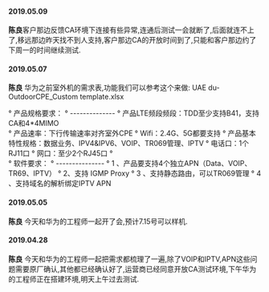 
#### 2019.05.09
**陈良**客户那边反馈CA环境下连接有些异常,连通后测试一会就断了,后面就连不上了,移远那边昨天找不到人支持,客户那边CA的开放时间到了,只能和客户那边约了下周一的时间继续测试.
#### 2019.05.07
**陈良** 华为之前室外机的需求表,功能我们可以参考这个来做:<hide>
UAE du-OutdoorCPE_Custom template.xlsx   
 
°	产品规格要求：
°	--------------
°	产品LTE频段频段：TDD至少支持B41，支持CA和4*4MIMO  
°	产品速率：下行传输速率对齐室外CPE
°	Wifi：2.4G、5G都要支持
°	产品基本特性规格：数据业务、IPV4&IPV6、VOIP、TR069管理、IPTV
°	电话口：1个RJ11口
°	网口：至少2个RJ45口
°	 
°	软件要求：
°	---------------
°	1 、产品要支持4个独立APN（Data、VOIP、TR69、IPTV）
°	2、支持 IGMP Proxy
°	3 、支持静态路由，可以TR069管理
°	4 、支持域名的解析绑定IPTV APN
</hide>
#### 2019.05.05
**陈良** 今天和华为的工程师一起开了会,预计7.15号可以样机.
#### 2019.04.28
**陈良** 今天和华为的工程师一起把需求都梳理了一遍,除了VOIP和IPTV,APN这些问题需要原厂确认,其他都已经确认好了,运营商已经同意开放CA测试环境,下午华为的工程师正在搭建环境,明天上午过去测试.